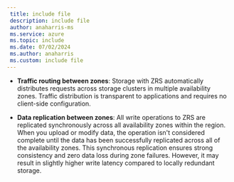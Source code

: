 ```yaml
---
 title: include file
 description: include file
 author: anaharris-ms
 ms.service: azure
 ms.topic: include
 ms.date: 07/02/2024
 ms.author: anaharris
 ms.custom: include file
---
```


- **Traffic routing between zones**: Storage with ZRS automatically distributes requests across storage clusters in multiple availability zones. Traffic distribution is transparent to applications and requires no client-side configuration.

- **Data replication between zones**: All write operations to ZRS are replicated synchronously across all availability zones within the region. When you upload or modify data, the operation isn't considered complete until the data has been successfully replicated across all of the availability zones. This synchronous replication ensures strong consistency and zero data loss during zone failures. However, it may result in slightly higher write latency compared to locally redundant storage.
